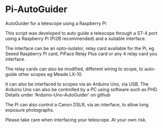 # Pi-AutoGuider
AutoGuider for a telescope using a Raspberry Pi

This script was developed to auto guide a telescope through a ST-4 port using a Raspberry Pi (Pi2B recommended) 
and a suitable interface.

The interface can be an opto-isolator, relay card available for the Pi, eg Seeed Raspberry PI card, 
PiFace Relay Plus card or any 4 relay card you interface.

The relay cards can also be modified, different wiring to scope, to auto-guide other scopes eg Meade LX-10.

It can also be interfaced to scopes via an Arduino Uno, via USB. 
The Arduino Uno can also be controlled by a PC using software such as PHD. Details under 'Arduino-Uno-AutoGuider' on github

The Pi can also control a Canon DSLR, via an interface, to allow long exposure photographs.

Please take care when interfacing your telescope. At your own risk.
